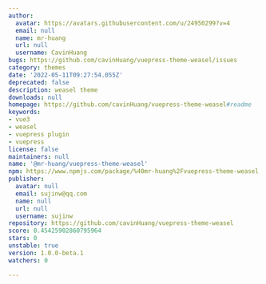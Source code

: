 ```yaml
---
author:
  avatar: https://avatars.githubusercontent.com/u/24950299?v=4
  email: null
  name: mr-huang
  url: null
  username: CavinHuang
bugs: https://github.com/cavinHuang/vuepress-theme-weasel/issues
category: themes
date: '2022-05-11T09:27:54.055Z'
deprecated: false
description: weasel theme
downloads: null
homepage: https://github.com/cavinHuang/vuepress-theme-weasel#readme
keywords:
- vue3
- weasel
- vuepress plugin
- vuepress
license: false
maintainers: null
name: '@mr-huang/vuepress-theme-weasel'
npm: https://www.npmjs.com/package/%40mr-huang%2Fvuepress-theme-weasel
publisher:
  avatar: null
  email: sujinw@qq.com
  name: null
  url: null
  username: sujinw
repository: https://github.com/cavinHuang/vuepress-theme-weasel
score: 0.45425902860795964
stars: 0
unstable: true
version: 1.0.0-beta.1
watchers: 0

---
```


